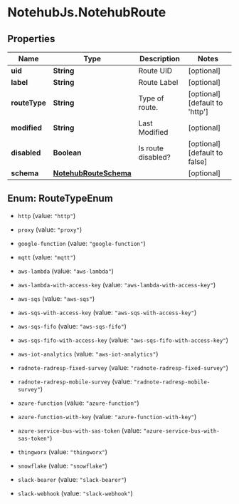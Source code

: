 # NotehubJs.NotehubRoute

## Properties

| Name          | Type                                            | Description        | Notes                                  |
| ------------- | ----------------------------------------------- | ------------------ | -------------------------------------- |
| **uid**       | **String**                                      | Route UID          | [optional]                             |
| **label**     | **String**                                      | Route Label        | [optional]                             |
| **routeType** | **String**                                      | Type of route.     | [optional] [default to &#39;http&#39;] |
| **modified**  | **String**                                      | Last Modified      | [optional]                             |
| **disabled**  | **Boolean**                                     | Is route disabled? | [optional] [default to false]          |
| **schema**    | [**NotehubRouteSchema**](NotehubRouteSchema.md) |                    | [optional]                             |

## Enum: RouteTypeEnum

- `http` (value: `"http"`)

- `proxy` (value: `"proxy"`)

- `google-function` (value: `"google-function"`)

- `mqtt` (value: `"mqtt"`)

- `aws-lambda` (value: `"aws-lambda"`)

- `aws-lambda-with-access-key` (value: `"aws-lambda-with-access-key"`)

- `aws-sqs` (value: `"aws-sqs"`)

- `aws-sqs-with-access-key` (value: `"aws-sqs-with-access-key"`)

- `aws-sqs-fifo` (value: `"aws-sqs-fifo"`)

- `aws-sqs-fifo-with-access-key` (value: `"aws-sqs-fifo-with-access-key"`)

- `aws-iot-analytics` (value: `"aws-iot-analytics"`)

- `radnote-radresp-fixed-survey` (value: `"radnote-radresp-fixed-survey"`)

- `radnote-radresp-mobile-survey` (value: `"radnote-radresp-mobile-survey"`)

- `azure-function` (value: `"azure-function"`)

- `azure-function-with-key` (value: `"azure-function-with-key"`)

- `azure-service-bus-with-sas-token` (value: `"azure-service-bus-with-sas-token"`)

- `thingworx` (value: `"thingworx"`)

- `snowflake` (value: `"snowflake"`)

- `slack-bearer` (value: `"slack-bearer"`)

- `slack-webhook` (value: `"slack-webhook"`)
